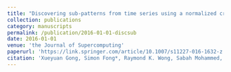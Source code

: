 ```yaml
---
title: "Discovering sub-patterns from time series using a normalized cross-match algorithm"
collection: publications
category: manuscripts
permalink: /publication/2016-01-01-discsub
date: 2016-01-01
venue: 'the Journal of Supercomputing'
paperurl: 'https://link.springer.com/article/10.1007/s11227-016-1632-z'
citation: 'Xueyuan Gong, Simon Fong*, Raymond K. Wong, Sabah Mohammed, Jinan Fiaidhi and Athanasios V. Vasilakos, &quot;Discovering sub-patterns from time series using a normalized cross-match algorithm,&quot; the Journal of Supercomputing, 2016, 72: 3850-3867.'
---
```

